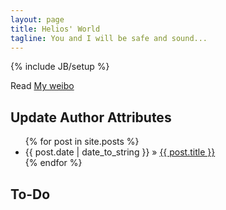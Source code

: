 ```yaml
---
layout: page
title: Helios' World
tagline: You and I will be safe and sound...
---
```

{% include JB/setup %}

Read [My weibo](http://www.weibo.com/yangkklt)

## Update Author Attributes

    



<ul class="posts">
  {% for post in site.posts %}
    <li><span>{{ post.date | date_to_string }}</span> &raquo; <a href="{{ BASE_PATH }}{{ post.url }}">{{ post.title }}</a></li>
  {% endfor %}
</ul>

## To-Do


